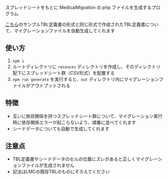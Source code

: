 スプレッドシートをもとに MedicalMigration の php ファイルを生成するプログラム

[こちら](https://docs.google.com/spreadsheets/d/1DwxGi-XeKnOwtdnv5KTdLUIMYLIn40p-OVw40FOWclk/edit?usp=sharing)のサンプルTBL定義書の形式と同じ形式で作成されたTBL定義書について、マイグレーションファイルを自動生成してくれます

## 使い方

1. `npm i`
2. ルートディレクトリに `resouces` ディレクトリを作成し、そのディレクトリ配下にスプレッドシート群（CSV形式）を配置する
3. `npm run generate` を実行すると、`out` ディレクトリ内にマイグレーションファイルがアウトプットされる

## 特徴
- 互いに依存関係を持つスプレッドシート群について、マイグレーション実行時に依存関係エラーが起こらないよう、順番に並べてくれます
- シードデータについても自動で生成してくれます

## 注意点
- TBL定義書やシードデータのセルの位置にズレがあると正しくマイグレーションファイルが生成されません
- 記法はLMCの既存TBLのものにそろえてください
